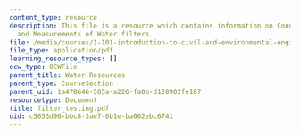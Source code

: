 ```yaml
---
content_type: resource
description: This file is a resource which contains information on Connection, Testing
  and Measurements of Water filters.
file: /media/courses/1-101-introduction-to-civil-and-environmental-engineering-design-i-fall-2006/c5653d96bbc83ae76b1eba062ebc6741_filter_testing.pdf
file_type: application/pdf
learning_resource_types: []
ocw_type: OCWFile
parent_title: Water Resources
parent_type: CourseSection
parent_uid: 1a478646-505a-a226-fa0b-d128902fe187
resourcetype: Document
title: filter_testing.pdf
uid: c5653d96-bbc8-3ae7-6b1e-ba062ebc6741
---
```

